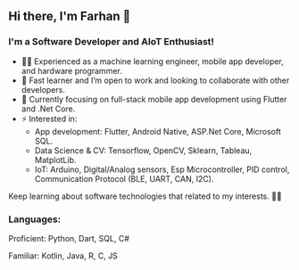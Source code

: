## Hi there, I'm Farhan 👋

### I'm a Software Developer and AIoT Enthusiast!

- :man_scientist: Experienced as a machine learning engineer, mobile app developer, and hardware programmer.
- 👯 Fast learner and I’m open to work and looking to collaborate with other developers.
- :dart: Currently focusing on full-stack mobile app development using Flutter and .Net Core.
- ⚡ Interested in:
   - App development: Flutter, Android Native, ASP.Net Core, Microsoft SQL. 
   - Data Science & CV: Tensorflow, OpenCV, Sklearn, Tableau, MatplotLib.
   - IoT: Arduino, Digital/Analog sensors, Esp Microcontroller, PID control, Communication Protocol (BLE, UART, CAN, I2C).

Keep learning about software technologies that related to my interests. :astronaut:


### Languages:
Proficient: Python, Dart, SQL, C#

Familiar: Kotlin, Java, R, C, JS 
<br />



